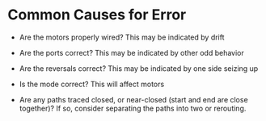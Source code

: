 # Common Causes for Error

- Are the motors properly wired? This may be indicated by drift
- Are the ports correct? This may be indicated by other odd behavior
- Are the reversals correct? This may be indicated by one side seizing up

- Is the mode correct? This will affect motors
- Are any paths traced closed, or near-closed (start and end are close together)? If so, consider separating the paths into two or rerouting.